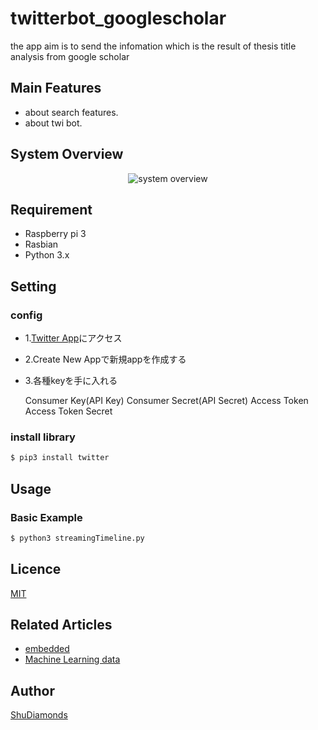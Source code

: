 # twitterbot_googlescholar
the app aim is to send the infomation which is the result of thesis title analysis from google scholar


## Main Features
* about search features.
* about twi bot.

## System Overview
<p align="center"> 
<img  src=""  title="system overview">
</p>
  
## Requirement  
* Raspberry pi 3  
* Rasbian 
* Python 3.x  

 
## Setting
###  config

* 1.[Twitter App](https://apps.twitter.com/)にアクセス
* 2.Create New Appで新規appを作成する
* 3.各種keyを手に入れる

    Consumer Key(API Key)
    Consumer Secret(API Secret)
    Access Token
    Access Token Secret
    
### install library
```bash
$ pip3 install twitter

```

## Usage
### Basic Example
```bash
$ python3 streamingTimeline.py
```




## Licence

  [MIT](https://github.com/tcnksm/tool/blob/master/LICENCE)

## Related Articles
* [embedded](https://github.com/topics/shu-embedded-systems)
* [Machine Learning data](https://github.com/topics/shu-machine-learning-data)

## Author
  [ShuDiamonds](https://github.com/ShuDiamonds)
